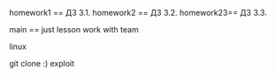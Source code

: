 homework1 == ДЗ 3.1. 
homework2 == ДЗ 3.2.
homework23== ДЗ 3.3.

main == just lesson work with team

linux

git clone :) exploit
